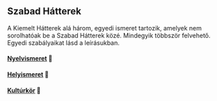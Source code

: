 ## Szabad Hátterek

<!-- tag: kiemelt_hatter -->

A Kiemelt Hátterek alá három, egyedi ismeret tartozik, amelyek nem sorolhatóak be a Szabad Hátterek közé. Mindegyik többször felvehető. Egyedi szabályaikat lásd a leírásukban.

#### [Nyelvismeret](hatterek.kiemelt/nyelvismeret.md) 🔁

#### [Helyismeret](hatterek.kiemelt/helyismeret.md) 🔁

#### [Kultúrkör](hatterek.kiemelt/kulturkor.md) 🔁
